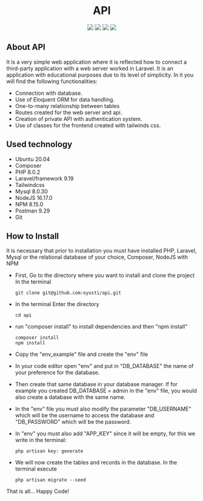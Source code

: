 
<h1 align="center"> API </h1>
<p align="center">
<img src="https://img.shields.io/github/issues/oyusti/api">
<img src="https://img.shields.io/github/forks/oyusti/api">
<img src="https://img.shields.io/badge/status-finished-orange">
<img src="https://img.shields.io/github/stars/oyusti?style=social"
</p>


## About API

<p>It is a very simple web application where it is reflected how to connect a third-party application with a web server worked in Laravel.
It is an application with educational purposes due to its level of simplicity. In it you will find the following functionalities:</p>


- Connection with database.
- Use of Eloquent ORM for data handling.
- One-to-many relationship between tables
- Routes created for the web server and api.
- Creation of private API with authentication system.
- Use of classes for the frontend created with tailwinds css.


## Used technology

- Ubuntu 20.04
- Composer
- PHP 8.0.2
- Laravel/framework 9.19
- Tailwindcss
- Mysql 8.0.30
- NodeJS 16.17.0
- NPM 8.15.0
- Postman 9.29
- Git

## How to Install

It is necessary that prior to installation you must have installed PHP, Laravel, Mysql or the relational database of your choice, Composer, NodeJS with NPM

-   First, Go to the directory where you want to install and clone the project
In the terminal

   
   
        git clone git@github.com:oyusti/api.git
   
   
   
-   In the terminal Enter the directory 



        cd api
        


-   run "composer install" to install dependencies and then "npm install"


        composer install
        npm install

   
-   Copy the "env_example" file and create the "env" file

-   In your code editor open "env" and put in "DB_DATABASE" the name of your preference for the database.

-   Then create that same database in your database manager. If for example you created DB_DATABASE = admin in the "env" file, you would also create a database with the same name.

-   In the "env" file you must also modify the parameter "DB_USERNAME" which will be the username to access the database and "DB_PASSWORD" which will be the password.

-   In "env" you must also add "APP_KEY" since it will be empty, for this we write in the terminal: 


        php artisan key: generate


-   We will now create the tables and records in the database. In the terminal execute 


        php artisan migrate --seed


That is all... Happy Code!

